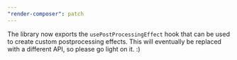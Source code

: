 ```yaml
---
"render-composer": patch
---
```


The library now exports the `usePostProcessingEffect` hook that can be used to create custom postprocessing effects. This will eventually be replaced with a different API, so please go light on it. :)
